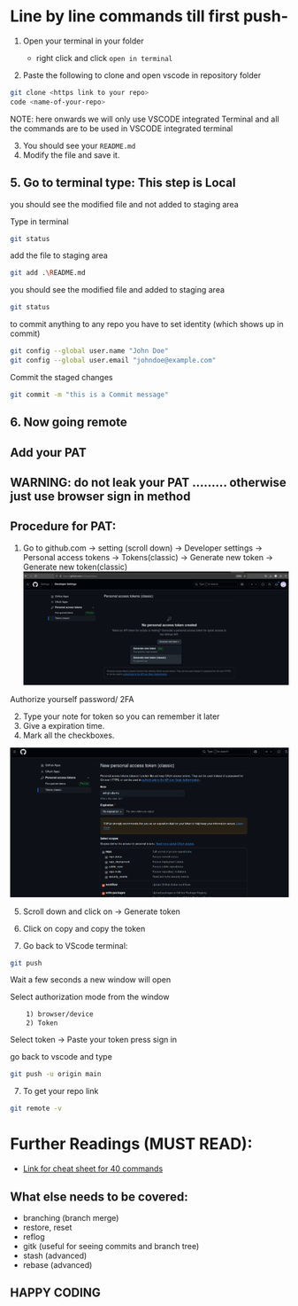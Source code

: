 # Line by line commands till first push-


1. Open your terminal in your folder 
    - right click and click ```open in terminal```

2. Paste the following to clone and open vscode in repository folder

```bash 
git clone <https link to your repo>
code <name-of-your-repo>
```

NOTE: here onwards we will only use VSCODE integrated Terminal and all the commands are to be used in VSCODE integrated terminal

3. You should see your ```README.md```
4. Modify the file and save it.

## 5. Go to terminal type: This step is Local

you should see the modified file and not added to staging area

Type in terminal
```bash
git status
```

add the file to staging area
```bash
git add .\README.md
```

you should see the modified file and added to staging area
```bash
git status
```

to commit anything to any repo you have to set identity (which shows up in commit)
```bash
git config --global user.name "John Doe"
git config --global user.email "johndoe@example.com"
```

Commit the staged changes
```bash
git commit -m "this is a Commit message"
```


## 6. Now going remote
## Add your PAT 
## WARNING: do not leak your PAT ......... otherwise just use browser sign in method

## Procedure for PAT: 
1. Go to github.com -> setting (scroll down) -> Developer settings -> Personal access tokens ->  Tokens(classic) -> Generate new token -> Generate new token(classic)
![](./Screenshot%20from%202024-12-06%2016-59-25.png)  

Authorize yourself password/ 2FA
 
2. Type your note for token so you can remember it later
3. Give a expiration time.
4. Mark all the checkboxes.

![](./Screenshot%20from%202024-12-06%2017-02-47.png)

5. Scroll down and click on -> Generate token
6. Click on copy and copy the token 

7. Go back to VScode terminal:
```bash 
git push 
```

Wait a few seconds a new window will open

Select authorization mode from the window
```
    1) browser/device
    2) Token 
```

Select token -> Paste your token press sign in



go back to vscode and type
```bash
git push -u origin main
```

7. To get your repo link
```bash
git remote -v
```




# Further Readings (MUST READ):
- [Link for cheat sheet for 40 commands ](https://dev.to/ruppysuppy/git-cheat-sheet-with-40-commands-concepts-1m26)

## What else needs to be covered:

- branching (branch merge)
- restore, reset 
- reflog
- gitk (useful for seeing commits and branch tree)
- stash (advanced)
- rebase (advanced)

## HAPPY CODING